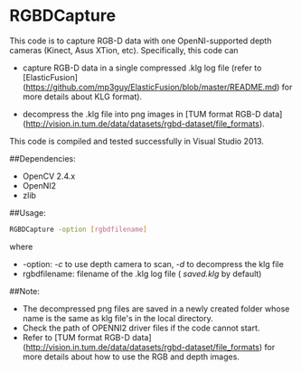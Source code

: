 # RGBDCapture
This code is to capture RGB-D data with one OpenNI-supported depth cameras (Kinect, Asus XTion, etc). Specifically, this code can

* capture RGB-D data in a single compressed .klg log file (refer to [ElasticFusion] (https://github.com/mp3guy/ElasticFusion/blob/master/README.md) for more details about KLG format).

* decompress the .klg file into png images in [TUM format RGB-D data] (http://vision.in.tum.de/data/datasets/rgbd-dataset/file_formats).

This code is compiled and tested successfully in Visual Studio 2013.

##Dependencies:
- OpenCV 2.4.x
- OpenNI2
- zlib

##Usage:
```bash
RGBDCapture -option [rgbdfilename]
```
where
* -option: *-c* to use depth camera to scan, *-d* to decompress the klg file
* rgbdfilename: filename of the .klg log file ( *saved.klg* by default)

##Note:
* The decompressed png files are saved in a newly created folder whose name is the same as klg file's in the local directory.
* Check the path of OPENNI2 driver files if the code cannot start.
* Refer to [TUM format RGB-D data] (http://vision.in.tum.de/data/datasets/rgbd-dataset/file_formats) for more details about how to use the RGB and depth images.

